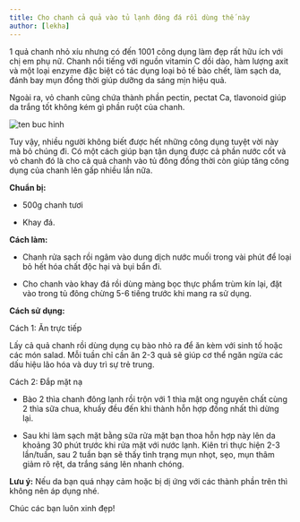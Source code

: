 ```yaml
---
title: Cho chanh cả quả vào tủ lạnh đông đá rồi dùng thế này
author: [lekha]
---
```

1 quả chanh nhỏ xíu nhưng có đến 1001 công dụng làm đẹp rất hữu ích với chị em phụ nữ. Chanh nổi tiếng với nguồn vitamin C dồi dào, hàm lượng axit và một loại enzyme đặc biệt có tác dụng loại bỏ tế bào chết, làm sạch da, đánh bay mụn đồng thời giúp dưỡng da sáng mịn hiệu quả. 

Ngoài ra, vỏ chanh cũng chứa thành phần pectin, pectat Ca, tlavonoid giúp da trắng tốt không kém gì phần ruột của chanh.

![ten buc hinh](https://images.headlines.pw/topnews-2017/imgs/79/ab/79ab64c5303fd1fa01c8046b43932e72ac0be865.jpg "ten buc hinh")

Tuy vậy, nhiều người không biết được hết những công dụng tuyệt vời này mà bỏ chúng đi. Có một cách giúp bạn tận dụng được cả phần nước cốt và vỏ chanh đó là cho cả quả chanh vào tủ đông đồng thời còn giúp tăng công dụng của chanh lên gấp nhiều lần nữa.

**Chuẩn bị:**

- 500g chanh tươi


- Khay đá.

**Cách làm:**

- Chanh rửa sạch rồi ngâm vào dung dịch nước muối trong vài phút để loại bỏ hết hóa chất độc hại và bụi bẩn đi.

- Cho chanh vào khay đá rồi dùng màng bọc thực phẩm trùm kín lại, đặt vào trong tủ đông chừng 5-6 tiếng trước khi mang ra sử dụng.


**Cách sử dụng:**

Cách 1: Ăn trực tiếp

Lấy cả quả chanh rồi dùng dụng cụ bào nhỏ ra để ăn kèm với sinh tố hoặc các món salad. Mỗi tuần chỉ cần ăn 2-3 quả sẽ giúp cơ thể ngăn ngừa các dấu hiệu lão hóa và duy trì sự trẻ trung.


Cách 2: Đắp mặt nạ

- Bào 2 thìa chanh đông lạnh rồi trộn với 1 thìa mật ong nguyên chất cùng 2 thìa sữa chua, khuấy đều đến khi thành hỗn hợp đồng nhất thì dừng lại.


- Sau khi làm sạch mặt bằng sữa rửa mặt bạn thoa hỗn hợp này lên da khoảng 30 phút trước khi rửa mặt với nước lạnh. Kiên trì thực hiện 2-3 lần/tuần, sau 2 tuần bạn sẽ thấy tình trạng mụn nhọt, sẹo, mụn thâm giảm rõ rệt, da trắng sáng lên nhanh chóng.


**Lưu ý:** Nếu da bạn quá nhạy cảm hoặc bị dị ứng với các thành phần trên thì không nên áp dụng nhé.

Chúc các bạn luôn xinh đẹp!